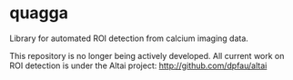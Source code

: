 quagga
======

Library for automated ROI detection from calcium imaging data.

This repository is no longer being actively developed. All current work on ROI detection is under the Altai project: http://github.com/dpfau/altai
